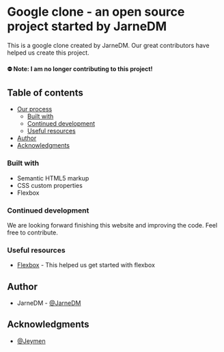 # Google clone - an open source project started by JarneDM

This is a google clone created by JarneDM. Our great contributors have helped us create this project.

#### ⛔ Note: I am no longer contributing to this project!

## Table of contents

  <!-- - [Screenshot](#screenshot) -->

- [Our process](#my-process)
  - [Built with](#built-with)
  - [Continued development](#continued-development)
  - [Useful resources](#useful-resources)
- [Author](#author)
- [Acknowledgments](#acknowledgments)

<!-- ### Screenshot

![](./images/Screenshot.png) -->

### Built with

- Semantic HTML5 markup
- CSS custom properties
- Flexbox

### Continued development

We are looking forward finishing this website and improving the code. Feel free to contribute.

### Useful resources

- [Flexbox](https://css-tricks.com/snippets/css/a-guide-to-flexbox/) - This helped us get started with flexbox

## Author

- JarneDM - [@JarneDM](https://github.com/JarneDM)

## Acknowledgments

- [@Jeymen](https://github.com/Jeymen)

